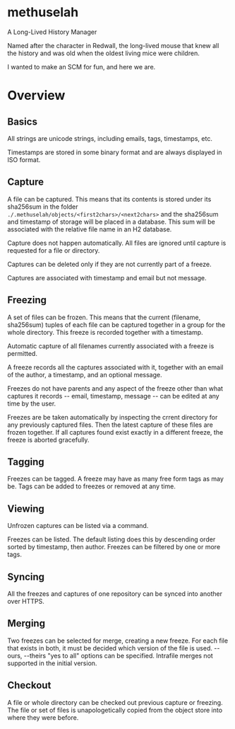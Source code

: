 # methuselah
A Long-Lived History Manager

Named after the character in Redwall, the long-lived mouse that knew all the
history and was old when the oldest living mice were children.

I wanted to make an SCM for fun, and here we are.

# Overview

## Basics

All strings are unicode strings, including emails, tags, timestamps, etc.

Timestamps are stored in some binary format and are always displayed in ISO
format.

## Capture

A file can be captured. This means that its contents is stored under
its sha256sum in the folder `./.methuselah/objects/<first2chars>/<next2chars>`
and the sha256sum and timestamp of storage will be placed in a database. This
sum will be associated with the relative file name in an H2 database.

Capture does not happen automatically. All files are ignored until
capture is requested for a file or directory.

Captures can be deleted only if they are not currently part of a freeze.

Captures are associated with timestamp and email but not message.

## Freezing

A set of files can be frozen. This means that the current (filename, sha256sum)
tuples of each file can be captured together in a group for the whole
directory. This freeze is recorded together with a timestamp.

Automatic capture of all filenames currently associated with a freeze is
permitted.

A freeze records all the captures associated with it, together with an email of
the author, a timestamp, and an optional message.

Freezes do not have parents and any aspect of the freeze other than what
captures it records -- email, timestamp,  message -- can be edited at any time
by the user.

Freezes are be taken automatically by inspecting the crrent directory for any
previously captured files. Then the latest capture of these files are frozen
together. If all captures found exist exactly in a different freeze, the freeze
is aborted gracefully.

## Tagging

Freezes can be tagged. A freeze may have as many free form tags as may be.
Tags can be added to freezes or removed at any time.

## Viewing

Unfrozen captures can be listed via a command.

Freezes can be listed. The default listing does this by descending order
sorted by timestamp, then author. Freezes can be filtered by one or more tags.

## Syncing

All the freezes and captures of one repository can be synced into another over
HTTPS.

## Merging

Two freezes can be selected for merge, creating a new freeze. For each file
that exists in both, it must be decided which version of the file is used.
--ours, --theirs "yes to all" options can be specified. Intrafile merges not
supported in the initial version.

## Checkout

A file or whole directory can be checked out previous capture or freezing.
The file or set of files is unapologetically copied from the object store into
where they were before.

